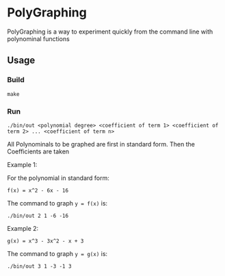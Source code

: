 # PolyGraphing
 PolyGraphing is a way to experiment quickly from the command line with polynominal functions

## Usage

### Build
```
make
```

### Run 

```
./bin/out <polynomial degree> <coefficient of term 1> <coefficient of term 2> ... <coefficient of term n>
```

All Polynominals to be graphed are first in standard form. Then the Coefficients are taken

Example 1:

For the polynomial in standard form:
```
f(x) = x^2 - 6x - 16
```

The command to graph ```y = f(x)``` is:

```
./bin/out 2 1 -6 -16
```

Example 2:
```
g(x) = x^3 - 3x^2 - x + 3
```

The command to graph ```y = g(x)``` is:

```
./bin/out 3 1 -3 -1 3
```



